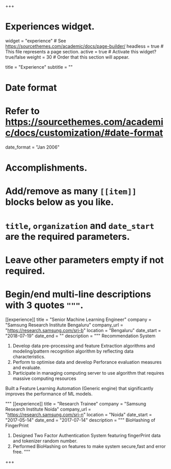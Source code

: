 +++
# Experiences widget.
widget = "experience"  # See https://sourcethemes.com/academic/docs/page-builder/
headless = true  # This file represents a page section.
active = true  # Activate this widget? true/false
weight = 30  # Order that this section will appear.

title = "Experience"
subtitle = ""

# Date format
#   Refer to https://sourcethemes.com/academic/docs/customization/#date-format
date_format = "Jan 2006"

# Accomplishments.
#   Add/remove as many `[[item]]` blocks below as you like.
#   `title`, `organization` and `date_start` are the required parameters.
#   Leave other parameters empty if not required.
#   Begin/end multi-line descriptions with 3 quotes `"""`.
[[experience]]
  title = "Senior Machine Learning Engineer"
  company = "Samsung Research Institute Bengaluru"
  company_url = "https://research.samsung.com/sri-b"
  location = "Bengaluru"
  date_start = "2018-07-19"
  date_end = ""
  description = """
  Recommendation System
  1. Develop data pre-processing and feature Extraction algorithms and modeling/pattern recognition algorithm by reflecting data characteristics.
  2. Perform to optimise data and develop Perforance evaluation measures and evaluate.
  3. Participate in managing computing server to  use algorithm that requires massive computing resources
  
  Built a Feature Learning Automation (Generic engine) that significantly improves the performance of ML models.
  
  
  """
  [[experience]]
  title = "Research Trainee"
  company = "Samsung Research Institute Noida"
  company_url = "https://research.samsung.com/sri-n"
  location = "Noida"
  date_start = "2017-05-14"
  date_end = "2017-07-14"
  description = """
  BioHashing of FingerPrint
  1. Designed Two Factor Authentication System featuring fingerPrint data and tokenizer random number.
  2. Performed BioHashing on features to make system secure,fast and error free.
  """


+++
